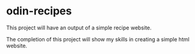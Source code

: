 # odin-recipes

This project will have an output of a simple recipe website.

The completion of this project will show my skills in creating a simple html website.